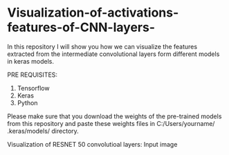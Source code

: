 # Visualization-of-activations-features-of-CNN-layers-
In this repository I will show you how we can visualize the features extracted from the intermediate convolutional layers form different models in keras models.

PRE REQUISITES:
1. Tensorflow 
2. Keras
3. Python

Please make sure that you download the weights of the pre-trained models from this repository and paste these weights files in C:/Users/yourname/ .keras/models/ directory. 








Visualization of RESNET 50 convolutioal layers:
Input image
